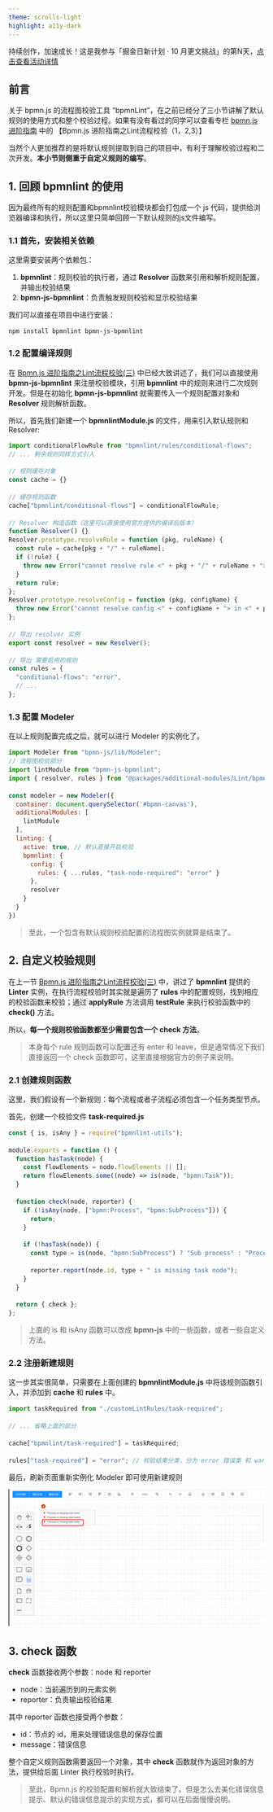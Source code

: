 ```yaml
---
theme: scrolls-light
highlight: a11y-dark
---
```


持续创作，加速成长！这是我参与「掘金日新计划 · 10 月更文挑战」的第N天，[点击查看活动详情](https://juejin.cn/post/7147654075599978532)

## 前言

关于 bpmn.js 的流程图校验工具 “bpmnLint”，在之前已经分了三小节讲解了默认规则的使用方式和整个校验过程。如果有没有看过的同学可以查看专栏 [bpmn.js 进阶指南](https://juejin.cn/column/6964382482007490590) 中的 【Bpmn.js 进阶指南之Lint流程校验（1，2,3）】

当然个人更加推荐的是将默认规则提取到自己的项目中，有利于理解校验过程和二次开发。**本小节则侧重于自定义规则的编写**。

## 1. 回顾 bpmnlint 的使用

因为最终所有的规则配置和bpmnlint校验模块都会打包成一个 js 代码，提供给浏览器编译和执行，所以这里只简单回顾一下默认规则的js文件编写。

### 1.1 首先，安装相关依赖

这里需要安装两个依赖包：

1. **bpmnlint**：规则校验的执行者，通过 **Resolver** 函数来引用和解析规则配置，并输出校验结果
2. **bpmn-js-bpmnlint**：负责触发规则校验和显示校验结果

我们可以直接在项目中进行安装：

```
npm install bpmnlint bpmn-js-bpmnlint
```

### 1.2 配置编译规则

在 [Bpmn.js 进阶指南之Lint流程校验(三)](https://juejin.cn/post/7128995058879037447) 中已经大致讲述了，我们可以直接使用 **bpmn-js-bpmnlint** 来注册校验模块，引用 **bpmnlint** 中的规则来进行二次规则开发。但是在初始化 **bpmn-js-bpmnlint** 就需要传入一个规则配置对象和 **Resolver** 规则解析函数。

所以，首先我们新建一个 **bpmnlintModule.js** 的文件，用来引入默认规则和 Resolver:

```javascript
import conditionalFlowRule from "bpmnlint/rules/conditional-flows";
// ... 剩余规则同样方式引入

// 规则缓存对象
const cache = {}

// 缓存规则函数
cache["bpmnlint/conditional-flows"] = conditionalFlowRule;

// Resolver 构造函数（这里可以直接使用官方提供的编译后版本）
function Resolver() {}
Resolver.prototype.resolveRule = function (pkg, ruleName) {
  const rule = cache[pkg + "/" + ruleName];
  if (!rule) {
    throw new Error("cannot resolve rule <" + pkg + "/" + ruleName + ">");
  }
  return rule;
};
Resolver.prototype.resolveConfig = function (pkg, configName) {
  throw new Error("cannot resolve config <" + configName + "> in <" + pkg + ">");
};

// 导出 resolver 实例
export const resolver = new Resolver();

// 导出 需要启用的规则
const rules = {
  "conditional-flows": "error",
  // ...
};
```

### 1.3 配置 Modeler

在以上规则配置完成之后，就可以进行 Modeler 的实例化了。

```javascript
import Modeler from "bpmn-js/lib/Modeler";
// 流程图校验部分
import lintModule from "bpmn-js-bpmnlint";
import { resolver, rules } from "@packages/additional-modules/Lint/bpmnlint";

const modeler = new Modeler({
  container: document.querySelector('#bpmn-canvas'),
  additionalModules: [
    lintModule
  ],
  linting: {
    active: true, // 默认直接开启校验
    bpmnlint: {
      config: {
        rules: { ...rules, "task-node-required": "error" }
      },
      resolver
    }
  }
})
```

> 至此，一个包含有默认规则校验配置的流程图实例就算是结束了。

## 2. 自定义校验规则

在上一节 [Bpmn.js 进阶指南之Lint流程校验(三)](https://juejin.cn/post/7128995058879037447#heading-2) 中，讲过了 **bpmnlint** 提供的 **Linter** 实例，在执行流程校验时其实就是遍历了 **rules** 中的配置规则，找到相应的校验函数来校验；通过 **applyRule** 方法调用 **testRule** 来执行校验函数中的 **check()** 方法。

所以，**每一个规则校验函数都至少需要包含一个 check 方法**。

> 本身每个 rule 规则函数可以配置还有 enter 和 leave，但是通常情况下我们直接返回一个 check 函数即可，这里直接根据官方的例子来说明。

### 2.1 创建规则函数

这里，我们假设有一个新规则：每个流程或者子流程必须包含一个任务类型节点。

首先，创建一个校验文件 **task-required.js**

```javascript
const { is, isAny } = require("bpmnlint-utils");

module.exports = function () {
  function hasTask(node) {
    const flowElements = node.flowElements || [];
    return flowElements.some((node) => is(node, "bpmn:Task"));
  }

  function check(node, reporter) {
    if (!isAny(node, ["bpmn:Process", "bpmn:SubProcess"])) {
      return;
    }

    if (!hasTask(node)) {
      const type = is(node, "bpmn:SubProcess") ? "Sub process" : "Process";

      reporter.report(node.id, type + " is missing task node");
    }
  }

  return { check };
};
```

>  上面的 is 和 isAny 函数可以改成 **bpmn-js** 中的一些函数，或者一些自定义方法。

### 2.2 注册新建规则

这一步其实很简单，只需要在上面创建的 **bpmnlintModule.js** 中将该规则函数引入，并添加到 **cache** 和 **rules** 中。

```javascript
import taskRequired from "./customLintRules/task-required";

// ... 省略上面的部分

cache["bpmnlint/task-required"] = taskRequired;

rules["task-required"] = "error"; // 校验结果分类，分为 error 错误类 和 warning 警告类
```

最后，刷新页面重新实例化 Modeler 即可使用新建规则

![image-20220928112409753](./image-20220928112409753.png)

## 3. check 函数

**check** 函数接收两个参数：node 和 reporter

- node：当前遍历到的元素实例
- reporter：负责输出校验结果

其中 reporter 函数也接受两个参数：

- id：节点的 id，用来处理错误信息的保存位置
- message：错误信息



整个自定义规则函数需要返回一个对象，其中 **check** 函数就作为返回对象的方法，提供给后面 Linter 执行校验时执行。



> 至此，Bpmn.js 的校验配置和解析就大致结束了。但是怎么去美化错误信息提示、默认的错误信息提示的实现方式，都可以在后面慢慢说明。